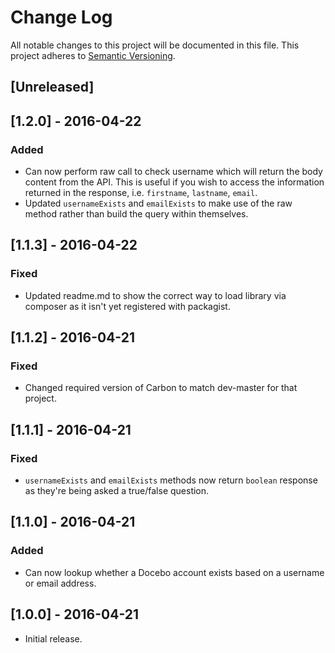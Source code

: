 # Change Log
All notable changes to this project will be documented in this file.
This project adheres to [Semantic Versioning](http://semver.org/).

## [Unreleased]

## [1.2.0] - 2016-04-22
### Added
- Can now perform raw call to check username which will return the body content from the API. This is useful if you wish to access the information returned in the response, i.e. `firstname`, `lastname`, `email`.
- Updated `usernameExists` and `emailExists` to make use of the raw method rather than build the query within themselves.

## [1.1.3] - 2016-04-22
### Fixed
- Updated readme.md to show the correct way to load library via composer as it isn't yet registered with packagist.

## [1.1.2] - 2016-04-21
### Fixed
- Changed required version of Carbon to match dev-master for that project.

## [1.1.1] - 2016-04-21
### Fixed
- `usernameExists` and `emailExists` methods now return `boolean` response as they're being asked a true/false question.

## [1.1.0] - 2016-04-21
### Added
- Can now lookup whether a Docebo account exists based on a username or email address.

## [1.0.0] - 2016-04-21
- Initial release.